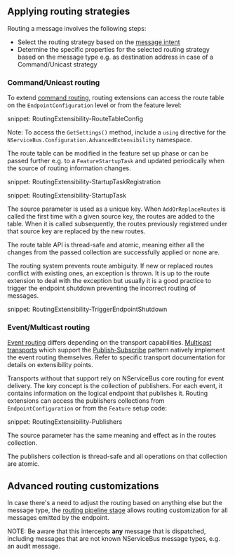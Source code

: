 ## Applying routing strategies

Routing a message involves the following steps:

- Select the routing strategy based on the [message intent](nservicebus/messaging/messages-events-commands.md)
- Determine the specific properties for the selected routing strategy based on the message type e.g. as destination address in case of a Command/Unicast strategy

### Command/Unicast routing

To extend [command routing](/nservicebus/messaging/routing.md#command-routing), routing extensions can access the route table on the `EndpointConfiguration` level or from the feature level:

snippet: RoutingExtensibility-RouteTableConfig

Note: To access the `GetSettings()` method, include a `using` directive for the `NServiceBus.Configuration.AdvancedExtensibility` namespace.

The route table can be modified in the feature set up phase or can be passed further e.g. to a `FeatureStartupTask` and updated periodically when the source of routing information changes.

snippet: RoutingExtensibility-StartupTaskRegistration

snippet: RoutingExtensibility-StartupTask

The source parameter is used as a unique key. When `AddOrReplaceRoutes` is called the first time with a given source key, the routes are added to the table. When it is called subsequently, the routes previously registered under that source key are replaced by the new routes.

The route table API is thread-safe and atomic, meaning either all the changes from the passed collection are successfully applied or none are.

The routing system prevents route ambiguity. If new or replaced routes conflict with existing ones, an exception is thrown. It is up to the route extension to deal with the exception but usually it is a good practice to trigger the endpoint shutdown preventing the incorrect routing of messages.

snippet: RoutingExtensibility-TriggerEndpointShutdown

### Event/Multicast routing

[Event routing](/nservicebus/messaging/routing.md#event-routing) differs depending on the transport capabilities. [Multicast transports](/transports/types.md#multicast-enabled-transports) which support the [Publish-Subscribe](/nservicebus/messaging/publish-subscribe/) pattern natively implement the event routing themselves. Refer to specific transport documentation for details on extensibility points.

Transports without that support rely on NServiceBus core routing for event delivery. The key concept is the collection of publishers. For each event, it contains information on the logical endpoint that publishes it. Routing extensions can access the publishers collections from `EndpointConfiguration` or from the `Feature` setup code:

snippet: RoutingExtensibility-Publishers

The source parameter has the same meaning and effect as in the routes collection.

The publishers collection is thread-safe and all operations on that collection are atomic.

## Advanced routing customizations

In case there's a need to adjust the routing based on anything else but the message type, the [routing pipeline stage](/nservicebus/pipeline/steps-stages-connectors.md#outgoing-pipeline-stages) allows routing customization for all messages emitted by the endpoint.

NOTE: Be aware that this intercepts **any** message that is dispatched, including messages that are not known NServiceBus message types, e.g. an audit message.